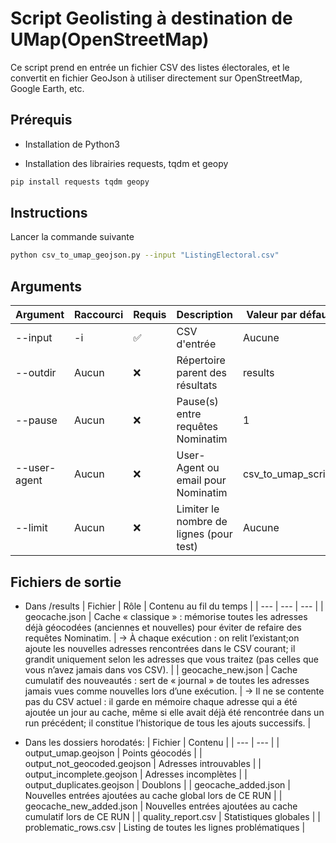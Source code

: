 # Script Geolisting à destination de UMap(OpenStreetMap)

Ce script prend en entrée un fichier CSV des listes électorales, et le convertit en fichier GeoJson à utiliser directement sur OpenStreetMap, Google Earth, etc.

## Prérequis
- Installation de Python3

- Installation des librairies requests, tqdm et geopy

```bash
pip install requests tqdm geopy
```

## Instructions
Lancer la commande suivante
```bash
python csv_to_umap_geojson.py --input "ListingElectoral.csv"
```

## Arguments
| Argument  | Raccourci | Requis | Description | Valeur par défaut |
| --- | --- | --- | --- | --- |
| --input | -i | ✅ | CSV d'entrée | Aucune |
| --outdir | Aucun | ❌ | Répertoire parent des résultats | results |
| --pause | Aucun | ❌ | Pause(s) entre requêtes Nominatim | 1 | 
| --user-agent | Aucun | ❌ | User-Agent ou email pour Nominatim | csv_to_umap_script |
| --limit | Aucun | ❌ | Limiter le nombre de lignes (pour test) | Aucune |

## Fichiers de sortie
- Dans /results
| Fichier  | Rôle | Contenu au fil du temps |
| --- | --- | --- |
| geocache.json | Cache « classique » : mémorise toutes les adresses déjà géocodées (anciennes et nouvelles) pour éviter de refaire des requêtes Nominatim. | → À chaque exécution : on relit l’existant;on ajoute les nouvelles adresses rencontrées dans le CSV courant; il grandit uniquement selon les adresses que vous traitez (pas celles que vous n’avez jamais dans vos CSV). |
| geocache_new.json | Cache cumulatif des nouveautés : sert de « journal » de toutes les adresses jamais vues comme nouvelles lors d’une exécution. | → Il ne se contente pas du CSV actuel : il garde en mémoire chaque adresse qui a été ajoutée un jour au cache, même si elle avait déjà été rencontrée dans un run précédent; il constitue l’historique de tous les ajouts successifs. |

- Dans les dossiers horodatés:
| Fichier  | Contenu |
| --- | --- |
| output_umap.geojson | Points géocodés |
| output_not_geocoded.geojson | Adresses introuvables |
| output_incomplete.geojson | Adresses incomplètes |
| output_duplicates.geojson | Doublons |
| geocache_added.json | Nouvelles entrées ajoutées au cache global lors de CE RUN |
| geocache_new_added.json | Nouvelles entrées ajoutées au cache cumulatif lors de CE RUN |
| quality_report.csv | Statistiques globales |
| problematic_rows.csv | Listing de toutes les lignes problématiques |